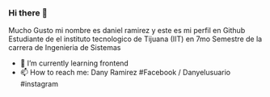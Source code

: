 ### Hi there 👋




Mucho Gusto mi nombre es daniel ramirez y este es mi perfil en Github
Estudiante de el instituto tecnologico de Tijuana (IIT)
en 7mo Semestre de la carrera de Ingenieria de Sistemas 


- 🌱 I’m currently learning frontend
- 📫 How to reach me: Dany Ramirez #Facebook / Danyelusuario #instagram

